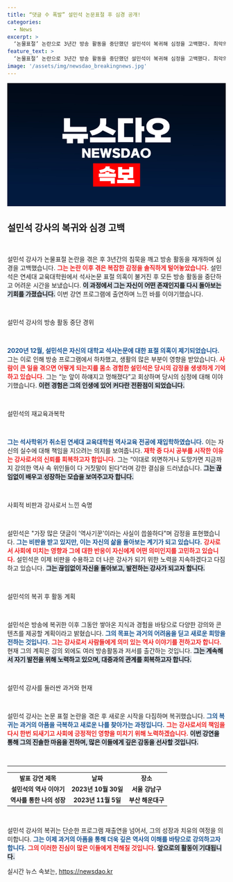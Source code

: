 ```yaml
---
title: “댓글 수 폭발” 설민석 논문표절 후 심경 공개!
categories:
  - News
excerpt: >
  ‘논물표절’ 논란으로 3년간 방송 활동을 중단했던 설민석이 복귀해 심정을 고백했다. 최악의 상황을 극복하고 다시 공부를 시작한 그의 진솔한 이야기와 다짐을 확인해보세요!
feature_text: >
  ‘논물표절’ 논란으로 3년간 방송 활동을 중단했던 설민석이 복귀해 심정을 고백했다. 최악의 상황을 극복하고 다시 공부를 시작한 그의 진솔한 이야기와 다짐을 확인해보세요!
image: '/assets/img/newsdao_breakingnews.jpg'
---
```


<p><img src="/assets/img/newsdao_breakingnews.jpg" alt="flaretime 속보" /></p>

<h2 data-ke-size="size26">설민석 강사의 복귀와 심경 고백</h2>

<p data-ke-size="size16">&nbsp;</p>

<p>설민석 강사가 논물표절 논란을 겪은 후 3년간의 침묵을 깨고 방송 활동을 재개하며 심경을 고백했습니다. <b><span style="color: #ee2323;">그는 논란 이후 겪은 복잡한 감정을 솔직하게 털어놓았습니다.</span></b> 설민석은 연세대 교육대학원에서 석사논문 표절 의혹이 불거진 후 모든 방송 활동을 중단하고 어려운 시간을 보냈습니다. <b><span style="background-color: #21538527;">이 과정에서 그는 자신이 어떤 존재인지를 다시 돌아보는 기회를 가졌습니다.</span></b> 이번 강연 프로그램에 출연하며 느낀 바를 이야기했습니다.</p>

<p data-ke-size="size16">&nbsp;</p>

<p>설민석 강사의 방송 활동 중단 경위</p>

<p data-ke-size="size16">&nbsp;</p>

<p><b><span style="color: #1a5490;">2020년 12월, 설민석은 자신의 대학교 석사논문에 대한 표절 의혹이 제기되었습니다.</span></b> 그는 이로 인해 방송 프로그램에서 하차했고, 생활의 많은 부분이 영향을 받았습니다. <b><span style="color: #ee2323;">사람이 큰 일을 겪으면 어떻게 되는지를 몸소 경험한 설민석은 당시의 감정을 생생하게 기억하고 있습니다.</span></b> 그는 “눈 앞이 하얘지고 멍해졌다”고 회상하며 당시의 심정에 대해 이야기했습니다. <b><span style="background-color: #21538527;">이런 경험은 그의 인생에 있어 커다란 전환점이 되었습니다.</span></b></p>

<p data-ke-size="size16">&nbsp;</p>

<p>설민석의 재교육과복학</p>

<p data-ke-size="size16">&nbsp;</p>

<p><b><span style="color: #1a5490;">그는 석사학위가 취소된 연세대 교육대학원 역사교육 전공에 재입학하였습니다.</span></b> 이는 자신의 실수에 대해 책임을 지으려는 의지를 보여줍니다. <b><span style="color: #ee2323;">재학 중 다시 공부를 시작한 이유는 강사로서의 신뢰를 회복하고자 함입니다.</span></b> 그는 “이대로 외면하거나 도망가면 지금까지 강의한 역사 속 위인들이 다 거짓말이 된다”라며 강한 결심을 드러냈습니다. <b><span style="background-color: #21538527;">그는 끊임없이 배우고 성장하는 모습을 보여주고자 합니다.</span></b></p>

<p data-ke-size="size16">&nbsp;</p>

<p>사회적 비판과 강사로서 느낀 숙명</p>

<p data-ke-size="size16">&nbsp;</p>

<p>설민석은 "가장 많은 댓글이 '역사기꾼'이라는 사실이 씁쓸하다"며 감정을 표현했습니다. <b><span style="color: #1a5490;">그는 비판을 받고 있지만, 이는 자신의 삶을 돌아보는 계기가 되고 있습니다.</span></b> <b><span style="color: #ee2323;">강사로서 사회에 미치는 영향과 그에 대한 반응이 자신에게 어떤 의미인지를 고민하고 있습니다.</span></b> 설민석은 이제 비판을 수용하고 더 나은 강사가 되기 위한 노력을 지속하겠다고 다짐하고 있습니다. <b><span style="background-color: #21538527;">그는 끊임없이 자신을 돌아보고, 발전하는 강사가 되고자 합니다.</span></b></p>

<p data-ke-size="size16">&nbsp;</p>

<p>설민석의 복귀 후 활동 계획</p>

<p data-ke-size="size16">&nbsp;</p>

<p>설민석은 방송에 복귀한 이후 그동안 쌓아온 지식과 경험을 바탕으로 다양한 강의와 콘텐츠를 제공할 계획이라고 밝혔습니다. <b><span style="color: #1a5490;">그의 목표는 과거의 어려움을 딛고 새로운 희망을 전하는 것입니다.</span></b> <b><span style="color: #ee2323;">그는 강사로서 사람들에게 의미 있는 역사 이야기를 전하고자 합니다.</span></b>  현재 그의 계획은 강의 외에도 여러 방송활동과 저서를 출간하는 것입니다. <b><span style="background-color: #21538527;">그는 계속해서 자기 발전을 위해 노력하고 있으며, 대중과의 관계를 회복하고자 합니다.</span></b></p>

<p data-ke-size="size16">&nbsp;</p>

<p>설민석 강사를 둘러싼 과거와 현재</p>

<p data-ke-size="size16">&nbsp;</p>

<p>설민석 강사는 논문 표절 논란을 겪은 후 새로운 시작을 다짐하며 복귀했습니다. <b><span style="color: #1a5490;">그의 복귀는 과거의 아픔을 극복하고 새로운 나를 찾아가는 과정입니다.</span></b> <b><span style="color: #ee2323;">그는 강사로서의 책임을 다시 한번 되새기고 사회에 긍정적인 영향을 미치기 위해 노력하겠습니다.</span></b> <b><span style="background-color: #21538527;">이번 강연을 통해 그의 진솔한 마음을 전하며, 많은 이들에게 깊은 감동을 선사할 것입니다.</span></b> </p>

<p data-ke-size="size16">&nbsp;</p>

<hr>

<table style="width: 100%; border-collapse: collapse;"> 
<tbody> 
<tr> 
<td style="text-align: center; height: 17px;"><b>발표 강연 제목</b></td> 
<td style="text-align: center; height: 17px;"><b>날짜</b></td> 
<td style="text-align: center; height: 17px;"><b>장소</b></td> 
</tr> 
<tr> 
<td style="text-align: center; height: 17px;"><b>설민석의 역사 이야기</b></td> 
<td style="text-align: center; height: 17px;"><b>2023년 10월 30일</b></td> 
<td style="text-align: center; height: 17px;"><b>서울 강남구</b></td> 
</tr> 
<tr> 
<td style="text-align: center; height: 17px;"><b>역사를 통한 나의 성장</b></td> 
<td style="text-align: center; height: 17px;"><b>2023년 11월 5일</b></td> 
<td style="text-align: center; height: 17px;"><b>부산 해운대구</b></td> 
</tr> 
</tbody> 
</table>

<p data-ke-size="size16">&nbsp;</p>

<p>설민석 강사의 복귀는 단순한 프로그램 재출연을 넘어서, 그의 성장과 치유의 여정을 의미합니다. <b><span style="color: #1a5490;">그는 이제 과거의 아픔을 통해 더욱 깊은 역사의 이해를 바탕으로 강의하고자 합니다.</span></b> <b><span style="color: #ee2323;">그의 이러한 진심이 많은 이들에게 전해질 것입니다.</span></b> <b><span style="background-color: #21538527;">앞으로의 활동이 기대됩니다.</span></b></p>
실시간 뉴스 속보는, <a href="https://newsdao.kr" rel="dofollow">https://newsdao.kr</a>


